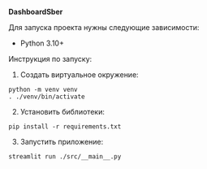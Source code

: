 **DashboardSber**

Для запуска проекта нужны следующие зависимости:
- Python 3.10+

Инструкция по запуску:

1. Создать виртуальное окружение:
```
python -m venv venv
. ./venv/bin/activate
```

2. Установить библиотеки:
```
pip install -r requirements.txt
```

3. Запустить приложение:
```
streamlit run ./src/__main__.py
```
